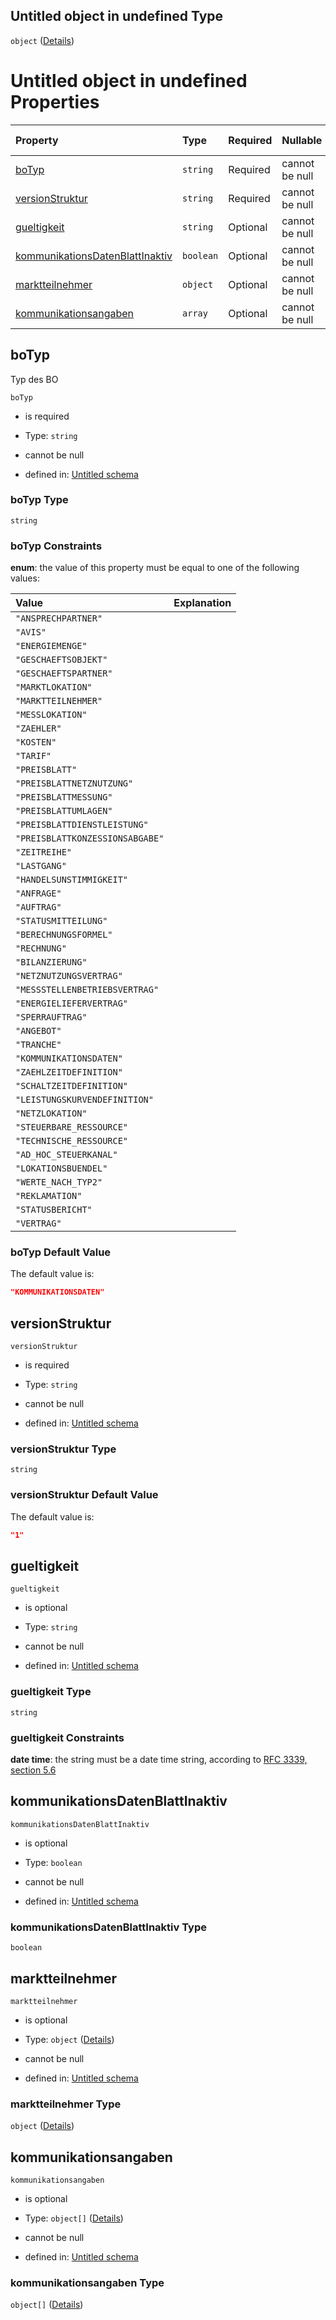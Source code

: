 ## Untitled object in undefined Type

`object` ([Details](kommunikationsdaten.md))

# Untitled object in undefined Properties

| Property                                                            | Type      | Required | Nullable       | Defined by                                                                                                                                                                                                                                        |
| :------------------------------------------------------------------ | :-------- | :------- | :------------- | :------------------------------------------------------------------------------------------------------------------------------------------------------------------------------------------------------------------------------------------------ |
| [boTyp](#botyp)                                                     | `string`  | Required | cannot be null | [Untitled schema](botyp.md "https://raw.githubusercontent.com/conuti-gmbh/bo4e-schema/master/schemas/v1/enum/BOTyp.schema.json#/properties/boTyp")                                                                                                |
| [versionStruktur](#versionstruktur)                                 | `string`  | Required | cannot be null | [Untitled schema](kommunikationsdaten-properties-versionstruktur.md "https://raw.githubusercontent.com/conuti-gmbh/bo4e-schema/master/schemas/v1/bo/Kommunikationsdaten.schema.json#/properties/versionStruktur")                                 |
| [gueltigkeit](#gueltigkeit)                                         | `string`  | Optional | cannot be null | [Untitled schema](kommunikationsdaten-properties-gueltigkeit.md "https://raw.githubusercontent.com/conuti-gmbh/bo4e-schema/master/schemas/v1/bo/Kommunikationsdaten.schema.json#/properties/gueltigkeit")                                         |
| [kommunikationsDatenBlattInaktiv](#kommunikationsdatenblattinaktiv) | `boolean` | Optional | cannot be null | [Untitled schema](kommunikationsdaten-properties-kommunikationsdatenblattinaktiv.md "https://raw.githubusercontent.com/conuti-gmbh/bo4e-schema/master/schemas/v1/bo/Kommunikationsdaten.schema.json#/properties/kommunikationsDatenBlattInaktiv") |
| [marktteilnehmer](#marktteilnehmer)                                 | `object`  | Optional | cannot be null | [Untitled schema](marktteilnehmer.md "https://raw.githubusercontent.com/conuti-gmbh/bo4e-schema/master/schemas/v1/bo/Marktteilnehmer.schema.json#/properties/marktteilnehmer")                                                                    |
| [kommunikationsangaben](#kommunikationsangaben)                     | `array`   | Optional | cannot be null | [Untitled schema](kommunikationsdaten-properties-kommunikationsangaben.md "https://raw.githubusercontent.com/conuti-gmbh/bo4e-schema/master/schemas/v1/bo/Kommunikationsdaten.schema.json#/properties/kommunikationsangaben")                     |

## boTyp

Typ des BO

`boTyp`

*   is required

*   Type: `string`

*   cannot be null

*   defined in: [Untitled schema](botyp.md "https://raw.githubusercontent.com/conuti-gmbh/bo4e-schema/master/schemas/v1/enum/BOTyp.schema.json#/properties/boTyp")

### boTyp Type

`string`

### boTyp Constraints

**enum**: the value of this property must be equal to one of the following values:

| Value                           | Explanation |
| :------------------------------ | :---------- |
| `"ANSPRECHPARTNER"`             |             |
| `"AVIS"`                        |             |
| `"ENERGIEMENGE"`                |             |
| `"GESCHAEFTSOBJEKT"`            |             |
| `"GESCHAEFTSPARTNER"`           |             |
| `"MARKTLOKATION"`               |             |
| `"MARKTTEILNEHMER"`             |             |
| `"MESSLOKATION"`                |             |
| `"ZAEHLER"`                     |             |
| `"KOSTEN"`                      |             |
| `"TARIF"`                       |             |
| `"PREISBLATT"`                  |             |
| `"PREISBLATTNETZNUTZUNG"`       |             |
| `"PREISBLATTMESSUNG"`           |             |
| `"PREISBLATTUMLAGEN"`           |             |
| `"PREISBLATTDIENSTLEISTUNG"`    |             |
| `"PREISBLATTKONZESSIONSABGABE"` |             |
| `"ZEITREIHE"`                   |             |
| `"LASTGANG"`                    |             |
| `"HANDELSUNSTIMMIGKEIT"`        |             |
| `"ANFRAGE"`                     |             |
| `"AUFTRAG"`                     |             |
| `"STATUSMITTEILUNG"`            |             |
| `"BERECHNUNGSFORMEL"`           |             |
| `"RECHNUNG"`                    |             |
| `"BILANZIERUNG"`                |             |
| `"NETZNUTZUNGSVERTRAG"`         |             |
| `"MESSSTELLENBETRIEBSVERTRAG"`  |             |
| `"ENERGIELIEFERVERTRAG"`        |             |
| `"SPERRAUFTRAG"`                |             |
| `"ANGEBOT"`                     |             |
| `"TRANCHE"`                     |             |
| `"KOMMUNIKATIONSDATEN"`         |             |
| `"ZAEHLZEITDEFINITION"`         |             |
| `"SCHALTZEITDEFINITION"`        |             |
| `"LEISTUNGSKURVENDEFINITION"`   |             |
| `"NETZLOKATION"`                |             |
| `"STEUERBARE_RESSOURCE"`        |             |
| `"TECHNISCHE_RESSOURCE"`        |             |
| `"AD_HOC_STEUERKANAL"`          |             |
| `"LOKATIONSBUENDEL"`            |             |
| `"WERTE_NACH_TYP2"`             |             |
| `"REKLAMATION"`                 |             |
| `"STATUSBERICHT"`               |             |
| `"VERTRAG"`                     |             |

### boTyp Default Value

The default value is:

```json
"KOMMUNIKATIONSDATEN"
```

## versionStruktur



`versionStruktur`

*   is required

*   Type: `string`

*   cannot be null

*   defined in: [Untitled schema](kommunikationsdaten-properties-versionstruktur.md "https://raw.githubusercontent.com/conuti-gmbh/bo4e-schema/master/schemas/v1/bo/Kommunikationsdaten.schema.json#/properties/versionStruktur")

### versionStruktur Type

`string`

### versionStruktur Default Value

The default value is:

```json
"1"
```

## gueltigkeit



`gueltigkeit`

*   is optional

*   Type: `string`

*   cannot be null

*   defined in: [Untitled schema](kommunikationsdaten-properties-gueltigkeit.md "https://raw.githubusercontent.com/conuti-gmbh/bo4e-schema/master/schemas/v1/bo/Kommunikationsdaten.schema.json#/properties/gueltigkeit")

### gueltigkeit Type

`string`

### gueltigkeit Constraints

**date time**: the string must be a date time string, according to [RFC 3339, section 5.6](https://tools.ietf.org/html/rfc3339 "check the specification")

## kommunikationsDatenBlattInaktiv



`kommunikationsDatenBlattInaktiv`

*   is optional

*   Type: `boolean`

*   cannot be null

*   defined in: [Untitled schema](kommunikationsdaten-properties-kommunikationsdatenblattinaktiv.md "https://raw.githubusercontent.com/conuti-gmbh/bo4e-schema/master/schemas/v1/bo/Kommunikationsdaten.schema.json#/properties/kommunikationsDatenBlattInaktiv")

### kommunikationsDatenBlattInaktiv Type

`boolean`

## marktteilnehmer



`marktteilnehmer`

*   is optional

*   Type: `object` ([Details](marktteilnehmer.md))

*   cannot be null

*   defined in: [Untitled schema](marktteilnehmer.md "https://raw.githubusercontent.com/conuti-gmbh/bo4e-schema/master/schemas/v1/bo/Marktteilnehmer.schema.json#/properties/marktteilnehmer")

### marktteilnehmer Type

`object` ([Details](marktteilnehmer.md))

## kommunikationsangaben



`kommunikationsangaben`

*   is optional

*   Type: `object[]` ([Details](marktteilnehmer.md))

*   cannot be null

*   defined in: [Untitled schema](kommunikationsdaten-properties-kommunikationsangaben.md "https://raw.githubusercontent.com/conuti-gmbh/bo4e-schema/master/schemas/v1/bo/Kommunikationsdaten.schema.json#/properties/kommunikationsangaben")

### kommunikationsangaben Type

`object[]` ([Details](marktteilnehmer.md))
